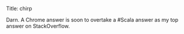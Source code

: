 Title: chirp

Darn. A Chrome answer is soon to overtake a #Scala answer as my top answer on StackOverflow.

